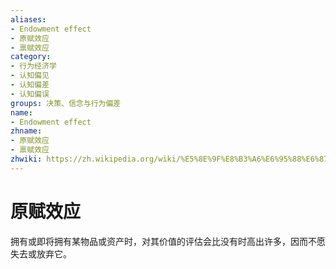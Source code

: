 ```yaml
---
aliases:
- Endowment effect
- 原赋效应
- 禀赋效应
category:
- 行为经济学
- 认知偏见
- 认知偏差
- 认知偏误
groups: 决策、信念与行为偏差
name:
- Endowment effect
zhname:
- 原赋效应
- 禀赋效应
zhwiki: https://zh.wikipedia.org/wiki/%E5%8E%9F%E8%B3%A6%E6%95%88%E6%87%89
---
```


# 原赋效应

拥有或即将拥有某物品或资产时，对其价值的评估会比没有时高出许多，因而不愿失去或放弃它。
